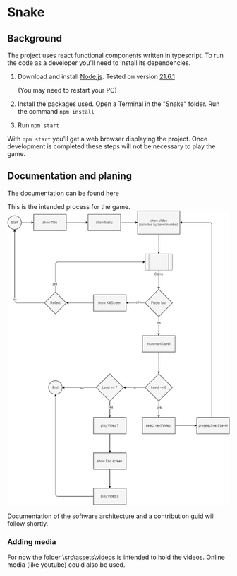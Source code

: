 # Snake

## Background
The project uses react functional components written in typescript. 
To run the code as a developer you'll need to install its dependencies.
1. Download and install [Node.js](https://nodejs.org/en). Tested on version [21.6.1](https://nodejs.org/dist/v21.6.1/)

   (You may need to restart your PC)
2. Install the packages used. Open a Terminal in the "Snake" folder. Run the command `npm install`
3. Run `npm start`

With `npm start` you'll get a web browser displaying the project. Once development is completed these steps will not be necessary to play the game.

## Documentation and planing
The [documentation](https://github.com/BigAwesome/Snake/docs/) can be found [here](https://github.com/BigAwesome/Snake/docs/)

This is the intended process for the game.
![flow](https://github.com/BigAwesome/Snake/blob/master/docs/FlowDraft.png?raw=true)

Documentation of the software architecture and a contribution guid will follow shortly.

### Adding media
For now the folder [\src\assets\videos](https://github.com/BigAwesome/Snake/src/assets/videos/) is intended to hold the videos. 
Online media (like youtube) could also be used.
